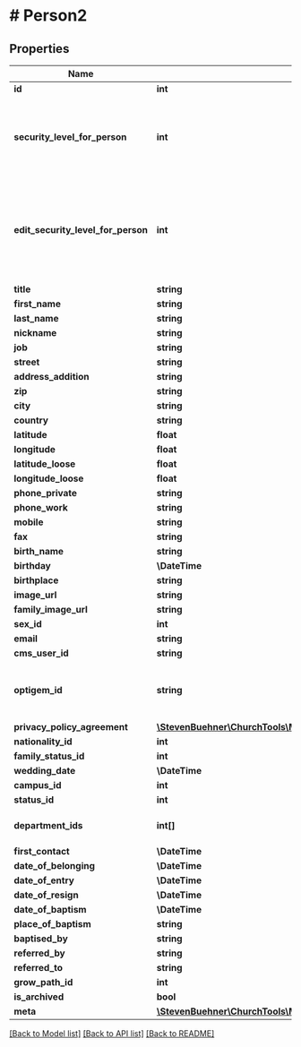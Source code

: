 # # Person2

## Properties

Name | Type | Description | Notes
------------ | ------------- | ------------- | -------------
**id** | **int** |  | [optional]
**security_level_for_person** | **int** | Security level of the current user. The user sees fields upto this level. | [optional]
**edit_security_level_for_person** | **int** | Eidt security level of the current user. The user can edit fields upto this level. | [optional]
**title** | **string** |  | [optional]
**first_name** | **string** |  | [optional]
**last_name** | **string** |  | [optional]
**nickname** | **string** |  | [optional]
**job** | **string** |  | [optional]
**street** | **string** |  | [optional]
**address_addition** | **string** |  | [optional]
**zip** | **string** |  | [optional]
**city** | **string** |  | [optional]
**country** | **string** |  | [optional]
**latitude** | **float** |  | [optional]
**longitude** | **float** |  | [optional]
**latitude_loose** | **float** |  | [optional]
**longitude_loose** | **float** |  | [optional]
**phone_private** | **string** |  | [optional]
**phone_work** | **string** |  | [optional]
**mobile** | **string** |  | [optional]
**fax** | **string** |  | [optional]
**birth_name** | **string** |  | [optional]
**birthday** | **\DateTime** |  | [optional]
**birthplace** | **string** |  | [optional]
**image_url** | **string** |  | [optional]
**family_image_url** | **string** |  | [optional]
**sex_id** | **int** |  | [optional]
**email** | **string** |  | [optional]
**cms_user_id** | **string** |  | [optional]
**optigem_id** | **string** | String with Optigem ID or empty string if no ID is set. | [optional]
**privacy_policy_agreement** | [**\StevenBuehner\ChurchTools\Model\Person1PrivacyPolicyAgreement**](Person1PrivacyPolicyAgreement.md) |  | [optional]
**nationality_id** | **int** |  | [optional]
**family_status_id** | **int** |  | [optional]
**wedding_date** | **\DateTime** |  | [optional]
**campus_id** | **int** |  | [optional]
**status_id** | **int** |  | [optional]
**department_ids** | **int[]** | List of department IDs | [optional]
**first_contact** | **\DateTime** |  | [optional]
**date_of_belonging** | **\DateTime** |  | [optional]
**date_of_entry** | **\DateTime** |  | [optional]
**date_of_resign** | **\DateTime** |  | [optional]
**date_of_baptism** | **\DateTime** |  | [optional]
**place_of_baptism** | **string** |  | [optional]
**baptised_by** | **string** |  | [optional]
**referred_by** | **string** |  | [optional]
**referred_to** | **string** |  | [optional]
**grow_path_id** | **int** |  | [optional]
**is_archived** | **bool** |  | [optional]
**meta** | [**\StevenBuehner\ChurchTools\Model\EntityMetaData1**](EntityMetaData1.md) |  | [optional]

[[Back to Model list]](../../README.md#models) [[Back to API list]](../../README.md#endpoints) [[Back to README]](../../README.md)
